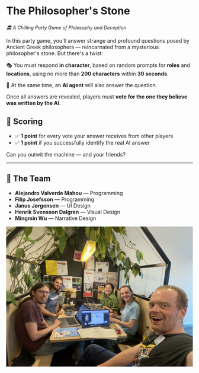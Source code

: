 # The Philosopher's Stone

<p><em style="font-size: 0.9em;">🏛️ A Chilling Party Game of Philosophy and Deception</em></p>

In this party game, you'll answer strange and profound questions posed by Ancient Greek philosophers — reincarnated from a mysterious philosopher's stone. But there's a twist:

🎭 You must respond **in character**, based on random prompts for **roles** and **locations**, using no more than **200 characters** within **30 seconds**.

🤖 At the same time, an **AI agent** will also answer the question.

Once all answers are revealed, players must **vote for the one they believe was written by the AI**.

## 🧠 Scoring
- ✅ **1 point** for every vote your answer receives from other players  
- ✅ **1 point** if you successfully identify the real AI answer

Can you outwit the machine — and your friends?

---

## 👥 The Team

- **Alejandro Valverde Mahou** — Programming
- **Filip Josefsson** — Programming   
- **Janus Jørgensen** — UI Design  
- **Henrik Svensson Dalgren** — Visual Design
- **Mingmin Wu** — Narrative Design 

<img src="server/IMG_7769.jpg" width="600"/>

